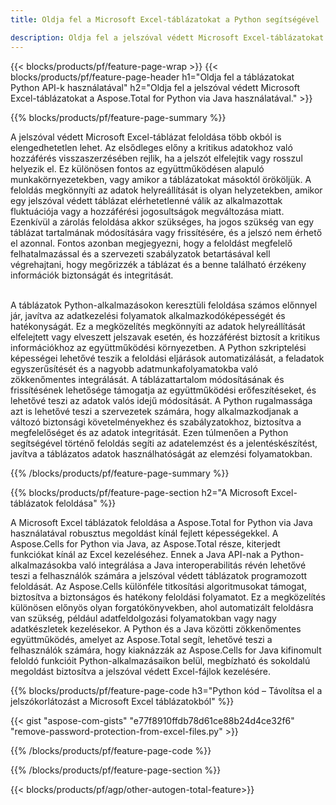 ```yaml
---
title: Oldja fel a Microsoft Excel-táblázatokat a Python segítségével 

description: Oldja fel a jelszóval védett Microsoft Excel-táblázatokat Python-alkalmazásával.
---
```


{{< blocks/products/pf/feature-page-wrap >}}
{{< blocks/products/pf/feature-page-header h1="Oldja fel a táblázatokat Python API-k használatával" h2="Oldja fel a jelszóval védett Microsoft Excel-táblázatokat a Aspose.Total for Python via Java használatával." >}}

{{% blocks/products/pf/feature-page-summary %}}

A jelszóval védett Microsoft Excel-táblázat feloldása több okból is elengedhetetlen lehet. Az elsődleges előny a kritikus adatokhoz való hozzáférés visszaszerzésében rejlik, ha a jelszót elfelejtik vagy rosszul helyezik el. Ez különösen fontos az együttműködésen alapuló munkakörnyezetekben, vagy amikor a táblázatokat másoktól örököljük. A feloldás megkönnyíti az adatok helyreállítását is olyan helyzetekben, amikor egy jelszóval védett táblázat elérhetetlenné válik az alkalmazottak fluktuációja vagy a hozzáférési jogosultságok megváltozása miatt. Ezenkívül a zárolás feloldása akkor szükséges, ha jogos szükség van egy táblázat tartalmának módosítására vagy frissítésére, és a jelszó nem érhető el azonnal. Fontos azonban megjegyezni, hogy a feloldást megfelelő felhatalmazással és a szervezeti szabályzatok betartásával kell végrehajtani, hogy megőrizzék a táblázat és a benne található érzékeny információk biztonságát és integritását.<br /><br />


A táblázatok Python-alkalmazásokon keresztüli feloldása számos előnnyel jár, javítva az adatkezelési folyamatok alkalmazkodóképességét és hatékonyságát. Ez a megközelítés megkönnyíti az adatok helyreállítását elfelejtett vagy elveszett jelszavak esetén, és hozzáférést biztosít a kritikus információkhoz az együttműködési környezetben. A Python szkriptelési képességei lehetővé teszik a feloldási eljárások automatizálását, a feladatok egyszerűsítését és a nagyobb adatmunkafolyamatokba való zökkenőmentes integrálását. A táblázattartalom módosításának és frissítésének lehetősége támogatja az együttműködési erőfeszítéseket, és lehetővé teszi az adatok valós idejű módosítását. A Python rugalmassága azt is lehetővé teszi a szervezetek számára, hogy alkalmazkodjanak a változó biztonsági követelményekhez és szabályzatokhoz, biztosítva a megfelelőséget és az adatok integritását. Ezen túlmenően a Python segítségével történő feloldás segíti az adatelemzést és a jelentéskészítést, javítva a táblázatos adatok használhatóságát az elemzési folyamatokban.

{{% /blocks/products/pf/feature-page-summary  %}}


{{% blocks/products/pf/feature-page-section  h2="A Microsoft Excel-táblázatok feloldása" %}}

A Microsoft Excel táblázatok feloldása a Aspose.Total for Python via Java használatával robusztus megoldást kínál fejlett képességekkel. A Aspose.Cells for Python via Java, az Aspose.Total része, kiterjedt funkciókat kínál az Excel kezeléséhez. Ennek a Java API-nak a Python-alkalmazásokba való integrálása a Java interoperabilitás révén lehetővé teszi a felhasználók számára a jelszóval védett táblázatok programozott feloldását. Az Aspose.Cells különféle titkosítási algoritmusokat támogat, biztosítva a biztonságos és hatékony feloldási folyamatot. Ez a megközelítés különösen előnyös olyan forgatókönyvekben, ahol automatizált feloldásra van szükség, például adatfeldolgozási folyamatokban vagy nagy adatkészletek kezelésekor. A Python és a Java közötti zökkenőmentes együttműködés, amelyet az Aspose.Total segít, lehetővé teszi a felhasználók számára, hogy kiaknázzák az Aspose.Cells for Java kifinomult feloldó funkcióit Python-alkalmazásaikon belül, megbízható és sokoldalú megoldást biztosítva a jelszóval védett Excel-fájlok kezelésére.

{{% blocks/products/pf/feature-page-code h3="Python kód – Távolítsa el a jelszókorlátozást a Microsoft Excel táblázatokból" %}}

{{< gist "aspose-com-gists" "e77f8910ffdb78d61ce88b24d4ce32f6" "remove-password-protection-from-excel-files.py" >}}

{{% /blocks/products/pf/feature-page-code  %}}

{{% /blocks/products/pf/feature-page-section %}}

{{< blocks/products/pf/agp/other-autogen-total-feature>}}